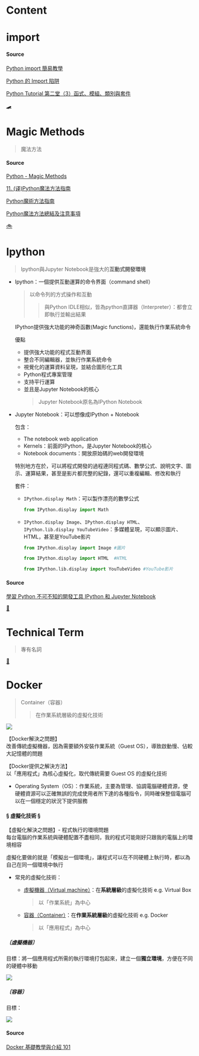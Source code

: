 # Content



# import

#### Source
[Python import 簡易教學](https://medium.com/@alan81920/python-import-%E7%B0%A1%E6%98%93%E6%95%99%E5%AD%B8-c98e8e2553d3)

[Python 的 Import 陷阱](https://medium.com/pyladies-taiwan/python-%E7%9A%84-import-%E9%99%B7%E9%98%B1-3538e74f57e3)

[Python Tutorial 第二堂（3）函式、模組、類別與套件](http://www.codedata.com.tw/python/python-tutorial-the-2nd-class-3-function-module-class-package)

[🛹](https://github.com/vanikk06/Data-structures-and-Algorithms/tree/master/Something#content)

# Magic Methods
  > 魔法方法



#### Source
[Python - Magic Methods](https://www.tutorialsteacher.com/python/magic-methods-in-python)

[11. (译)Python魔法方法指南](https://pyzh.readthedocs.io/en/latest/python-magic-methods-guide.html)

[Python魔術方法指南](https://pycoders-weekly-chinese.readthedocs.io/en/latest/issue6/a-guide-to-pythons-magic-methods.html)

[Python魔法方法總結及注意事項](https://www.cnblogs.com/Jimmy1988/p/6801795.html)

[🚲](https://github.com/vanikk06/Data-structures-and-Algorithms/tree/master/Something#content)



# Ipython
  > Ipython與Jupyter Notebook是強大的**互動式開發環境**
  
  
- Ipython：一個提供互動運算的命令界面（command shell）
  > 以命令列的方式操作和互動
  >> 與Python IDLE相似，皆為python直譯器（Interpreter）：都會立即執行並輸出結果

  IPython提供強大功能的神奇函數(Magic functions)，還能執行作業系統命令

  優點
  - 提供強大功能的程式互動界面
  - 整合不同編輯器，並執行作業系統命令
  - 視覺化的運算資料呈現，並結合圖形化工具
  - Python程式專案管理
  - 支持平行運算
  - 並且是Jupyter Notebook的核心
    > Jupyter Notebook原名為IPython Notebook

- Jupyter Notebook：可以想像成IPython + Notebook

  包含：
   - The notebook web application
   - Kernels：前面的IPython，是Jupyter Notebook的核心
   - Notebook documents：開放原始碼的web開發環境

  特別地方在於，可以將程式開發的過程連同程式碼、數學公式、說明文字、圖示、運算結果，甚至是影片都完整的紀錄，還可以重複編輯、修改和執行
  
  套件：
  - `IPython.display Math`：可以製作漂亮的數學公式
     ```python
     from IPython.display import Math
     ```
  - `IPython.display Image`、`IPython.display HTML`、`IPython.lib.display YouTubeVideo`：多媒體呈現，可以顯示圖片、HTML，甚至是YouTube影片
    ```python
    from IPython.display import Image #圖片
    
    from IPython.display import HTML  #HTML
    
    from IPython.lib.display import YouTubeVideo #YouTube影片
    ```

#### Source
[學習 Python 不可不知的開發工具 IPython 和 Jupyter Notebook](http://seansharingblog.blogspot.com/2017/09/python-ipython-jupyter-notebook.html)

[🛴](https://github.com/vanikk06/Data-structures-and-Algorithms/tree/master/Something#content)

# Technical Term
  > 專有名詞


[🛵](https://github.com/vanikk06/Data-structures-and-Algorithms/tree/master/Something#content)

# Docker
  > Container（容器）
  >> 在作業系統層級的虛擬化技術
 
 ![](https://miro.medium.com/max/504/0*7pLYtIrRNXSsER2M.png)
 
【Docker解決之問題】\
改善傳統虛擬機器，因為需要額外安裝作業系統（Guest OS），導致啟動慢、佔較大記憶體的問題

【Docker提供之解決方法】\
以「應用程式」為核心虛擬化，取代傳統需要 Guest OS 的虛擬化技術

- Operating System（OS）：作業系統，主要為管理、協調電腦硬體資源，使硬體資源可以正確無誤的完成使用者所下達的各種指令，同時確保整個電腦可以在一個穩定的狀況下提供服務

#### § 虛擬化技術 §

【虛擬化解決之問題】- 程式執行的環境問題\
每台電腦的作業系統與硬體配置不盡相同，我的程式可能剛好只跟我的電腦上的環境相容

虛擬化要做的就是「模擬出一個環境」，讓程式可以在不同硬體上執行時，都以為自己在同一個環境中執行

- 常見的虛擬化技術：
  - [虛擬機器（Virtual machine）](https://github.com/vanikk06/Data-structures-and-Algorithms/tree/master/week_16#%E8%99%9B%E6%93%AC%E6%A9%9F%E5%99%A8)：在**系統層級**的虛擬化技術   e.g. Virtual Box
    > 以「作業系統」為中心
    
  - [容器（Container）](https://github.com/vanikk06/Data-structures-and-Algorithms/tree/master/week_16#%E5%AE%B9%E5%99%A8)：在**作業系統層級**的虛擬化技術  e.g. Docker
    > 以「應用程式」為中心

##### 〔虛擬機器〕

目標：將一個應用程式所需的執行環境打包起來，建立一個**獨立環境**，方便在不同的硬體中移動

![](https://github.com/vanikk06/Data-structures-and-Algorithms/blob/master/week_16/image/Snipaste_2020-03-07_18-25-25.png)

##### 〔容器〕

目標：

![](https://miro.medium.com/max/1860/0*bL7e7IJ5s-ntdhvC.png)

#### Source
[Docker 基礎教學與介紹 101](https://medium.com/unorthodox-paranoid/docker-tutorial-101-c3808b899ac6)
